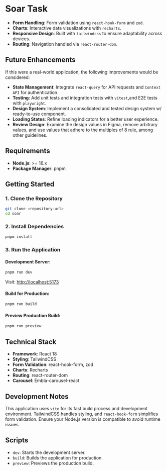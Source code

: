 # Soar Task

- **Form Handling**: Form validation using `react-hook-form` and `zod`.
- **Charts**: Interactive data visualizations with `recharts`.
- **Responsive Design**: Built with `tailwindcss` to ensure adaptability across devices.
- **Routing**: Navigation handled via `react-router-dom`.

## Future Enhancements

If this were a real-world application, the following improvements would be considered:

- **State Management**: Integrate `react-query` for API requests and `Context API` for authentication.
- **Testing**: Add unit tests and integration tests with `vitest`,and E2E tests with `playwright`.
- **Design System**: Implement a consolidated and tested design system w/ ready-to-use component.
- **Loading States**: Refine loading indicators for a better user experience.
- **Review Design**: Examine the design values in Figma, remove arbitrary values, and use values that adhere to the multiples of 8 rule, among other guidelines.

## Requirements

- **Node.js**: >= 16.x
- **Package Manager**: pnpm

## Getting Started

### 1. Clone the Repository

```bash
git clone <repository-url>
cd soar
```

### 2. Install Dependencies

```bash
pnpm install
```

### 3. Run the Application

#### Development Server:

```bash
pnpm run dev
```

Visit: [http://localhost:5173](http://localhost:5173)

#### Build for Production:

```bash
pnpm run build
```

#### Preview Production Build:

```bash
pnpm run preview
```

## Technical Stack

- **Framework**: React 18
- **Styling**: TailwindCSS
- **Form Validation**: react-hook-form, zod
- **Charts**: Recharts
- **Routing**: react-router-dom
- **Carousel**: Embla-carousel-react

## Development Notes

This application uses `vite` for its fast build process and development environment. TailwindCSS handles styling, and `react-hook-form` simplifies form validation. Ensure your Node.js version is compatible to avoid runtime issues.

## Scripts

- `dev`: Starts the development server.
- `build`: Builds the application for production.
- `preview`: Previews the production build.
